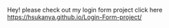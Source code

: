 Hey! please check out my login form project click here  https://hsukanya.github.io/Login-Form-project/
